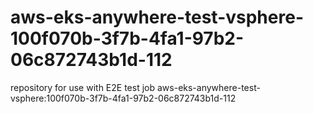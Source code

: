 # aws-eks-anywhere-test-vsphere-100f070b-3f7b-4fa1-97b2-06c872743b1d-112
repository for use with E2E test job aws-eks-anywhere-test-vsphere:100f070b-3f7b-4fa1-97b2-06c872743b1d-112
